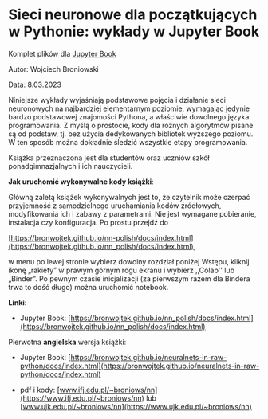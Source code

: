 # Sieci neuronowe dla początkujących w Pythonie: wykłady w Jupyter Book

Komplet plików dla [Jupyter Book](https://beta.jupyterbook.org/intro.html)

Autor: Wojciech Broniowski

Data:  8.03.2023


Niniejsze wykłady wyjaśniają podstawowe pojęcia i działanie sieci neuronowych na najbardziej elementarnym poziomie, wymagając jedynie bardzo podstawowej znajomości Pythona, a właściwie dowolnego języka programowania. Z myślą o prostocie, kody dla różnych algorytmów pisane są od podstaw, tj. bez użycia dedykowanych bibliotek wyższego poziomu. W ten sposób można dokładnie śledzić wszystkie etapy programowania.

Książka przeznaczona jest dla studentów oraz uczniów szkół ponadgimnazjalnych i ich nauczycieli.


**Jak uruchomić wykonywalne kody książki**:

Główną zaletą książek wykonywalnych jest to, że czytelnik może czerpać przyjemność z samodzielnego uruchamiania kodów źródłowych, modyfikowania ich i zabawy z parametrami. Nie jest wymagane pobieranie, instalacja czy konfiguracja. Po prostu przejdź do

[https://bronwojtek.github.io/nn-polish/docs/index.html](https://bronwojtek.github.io/nn_polish/docs/index.html),

w menu po lewej stronie wybierz dowolny rozdział poniżej Wstępu, kliknij ikonę „rakiety” w prawym górnym rogu ekranu i wybierz ,,Colab'' lub „Binder”. Po pewnym czasie inicjalizacji (za pierwszym razem dla Bindera trwa to dość długo) można uruchomić notebook.

**Linki**:

- Jupyter Book: 
[https://bronwojtek.github.io/nn_polish/docs/index.html](https://bronwojtek.github.io/nn_polish/docs/index.html)

<!--- - pdf i kody: [www.ifj.edu.pl/~broniows/nn_polish](https://www.ifj.edu.pl/~broniows/nn_polish) lub [www.ujk.edu.pl/~broniows/nn_polish](https://www.ujk.edu.pl/~broniows/nn_polish) --->

Pierwotna **angielska** wersja książki:

- Jupyter Book: 
[https://bronwojtek.github.io/neuralnets-in-raw-python/docs/index.html](https://bronwojtek.github.io/neuralnets-in-raw-python/docs/index.html)

- pdf i kody: [www.ifj.edu.pl/~broniows/nn](https://www.ifj.edu.pl/~broniows/nn) lub [www.ujk.edu.pl/~broniows/nn](https://www.ujk.edu.pl/~broniows/nn)


